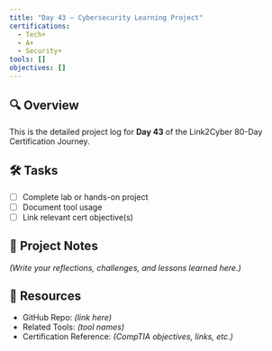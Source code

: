 ```yaml
---
title: "Day 43 – Cybersecurity Learning Project"
certifications:
  - Tech+
  - A+
  - Security+
tools: []
objectives: []
---
```


## 🔍 Overview

This is the detailed project log for **Day 43** of the Link2Cyber 80-Day Certification Journey.

## 🛠️ Tasks

- [ ] Complete lab or hands-on project
- [ ] Document tool usage
- [ ] Link relevant cert objective(s)

## 📁 Project Notes

_(Write your reflections, challenges, and lessons learned here.)_

## 🔗 Resources

- GitHub Repo: *(link here)*
- Related Tools: *(tool names)*
- Certification Reference: *(CompTIA objectives, links, etc.)*
